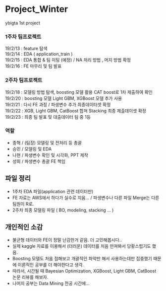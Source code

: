 # Project_Winter
ybigta 1st project

### 1주차 팀프로젝트 
19/2/13 : feature 탐색 \
19/2/14 : EDA ( application_train ) \
19/2/15 : EDA 통합 & 팀 미팅 (예정) / NA 처리 방법 , 머지 방법 확정 \
19/2/16 : FE 마무리 및 팀 발표

### 2주차 팀프로젝트 
19/2/18 : 모델링 방법 탐색, boosting 모델 활용 CAT boost로 1차 제출하여 확인  
19/2/20 : boosting 모델 Light GBM, XGBoost 모델 추가 사용\
19/2/21 : 다시 FE 과정 / 파생변수 추가 최종데이터셋 확정 \
19/2/22 : XGB, Light GBM, CatBoost 합쳐 Stacking 최종 제출데이셋 확정 \
19/2/23 : 최종 팀 발표 및 대출데이터 팀 중 1등

### 역할
- 종혁 / (팀장) 모델링 및 전처리 등 총괄 
- 승민 / 모델링 및 EDA
- 나현 / 파생변수 확인 및 시각화, PPT 제작 
- 성희 / 파생변수 총괄 FE 책임 

## 파일 정리
- 1주차 EDA 파일(application 관련 데이터만)
- FE 자료는 AWS에서 하다가 실수로 지움... / 파생변수나 다른 파일 Merge는 다른 팀원이 R로.
- 2주차 최종 모델링 파일 ( BO, modeling, stacking ... )

## 개인적인 소감
- 불균형 데이터와 FE이 정말 난감한거 같음. 더 고민해봅시다..
- 실제 kaggle 자료를 이용해서 (더러운) 데이터를 처음 만져봐서 당황스럽기도 했음.
- Boosting 모델도 처음 접해보고 개괄적인 파악만 해서 사용하는데만 집중했기 때문에 이론적인 공부를 더 해야한다고 생각.
- 따라서, 시간될 때 Bayesian Optimization, XGBoost, Light GBM, CatBoost 논문 리뷰를 해보자.
- 나머지 공부는 Data Mining 전공 시간에...
